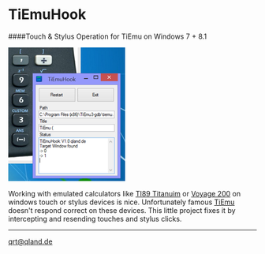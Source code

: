 # TiEmuHook
####Touch &amp; Stylus Operation for TiEmu on Windows 7 + 8.1

![Screenshot](https://github.com/qrti/TiEmuHook/blob/master/Screenshot.png)

Working with emulated calculators like [TI89 Titanuim](http://education.ti.com/en/us/products/calculators/graphing-calculators/ti-89-titanium/features/features-summary) or [Voyage 200](http://education.ti.com/en/us/products/calculators/graphing-calculators/voyage-200/features/features-summary) on windows touch or stylus devices is nice. Unfortunately famous [TiEmu](http://sourceforge.net/projects/gtktiemu/) doesn't respond correct on these devices. This little project fixes it by intercepting and resending touches and stylus clicks.

----------

[qrt@qland.de](mailto:qrt@qland.de)